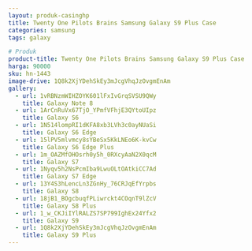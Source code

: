 ```yaml
---
layout: produk-casinghp
title: Twenty One Pilots Brains Samsung Galaxy S9 Plus Case
categories: samsung
tags: galaxy

# Produk
product-title: Twenty One Pilots Brains Samsung Galaxy S9 Plus Case
harga: 90000
sku: hn-1443
image-drive: 1Q8k2XjYDehSkEy3mJcgVhqJzOvgmEnAm
gallery:
  - url: 1vRBNzmWIHZOYK601lFxIvGrqSVSU9QWy
    title: Galaxy Note 8
  - url: 1ArCnRuVx67TjO_YPmfVFhjE3QYtoUIpz
    title: Galaxy S6
  - url: 1N514lompRI1dKFA8xb3LVh3c0ayNUaSi
    title: Galaxy S6 Edge
  - url: 15lPV5mlvmcy8sYBeSx5KkLNEo6K-kvCw
    title: Galaxy S6 Edge Plus
  - url: 1m_OAZMfOHOsrh0y5h_0RXcyAaN2X0qcM
    title: Galaxy S7
  - url: 1Nyqv5h2NsPcmIba9LwuOLtOAtkiCC7Ad
    title: Galaxy S7 Edge
  - url: 13Y4S3hLencLn3ZGnHy_76CRJqEfYrpbs
    title: Galaxy S8
  - url: 18jB1_BOgcbuqfPLiwrckt4COqnT9lZcV
    title: Galaxy S8 Plus
  - url: 1_w_CKJiIYlRALZS7SP799IghEx24Yfx2
    title: Galaxy S9
  - url: 1Q8k2XjYDehSkEy3mJcgVhqJzOvgmEnAm
    title: Galaxy S9 Plus
---
```

